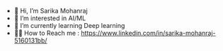 - 👋 Hi, I’m Sarika Mohanraj
- 👀 I’m interested in AI/ML
- 🌱 I’m currently learning Deep learning
- 🤸‍♂️ How to Reach me : https://www.linkedin.com/in/sarika-mohanraj-5160131bb/


